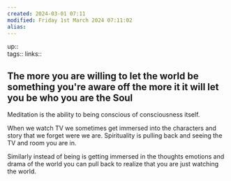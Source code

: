 ```yaml
---
created: 2024-03-01 07:11 
modified: Friday 1st March 2024 07:11:02
alias: 
---
```

up::  
tags:: 
links::
## The more you are willing to let the world be something you're aware off the more it it will let you be who you are the Soul


Meditation is the ability to being conscious of consciousness itself. 

When we watch TV we sometimes get immersed into the characters and story that we forget were we are. Spirituality is pulling back and seeing the TV and room you are in. 

Similarly instead of being is getting immersed in the thoughts emotions and drama of the world you can pull back to realize that you are just watching the world.